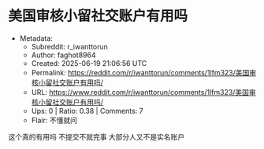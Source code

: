 # 美国审核小留社交账户有用吗

- Metadata:
  - Subreddit: r_iwanttorun
  - Author: faghot8964
  - Created: 2025-06-19 21:06:56 UTC
  - Permalink: https://reddit.com/r/iwanttorun/comments/1lfm323/美国审核小留社交账户有用吗/
  - URL: https://www.reddit.com/r/iwanttorun/comments/1lfm323/美国审核小留社交账户有用吗/
  - Ups: 0 | Ratio: 0.38 | Comments: 7
  - Flair: 不懂就问


这个真的有用吗 不提交不就完事 大部分人又不是实名账户


